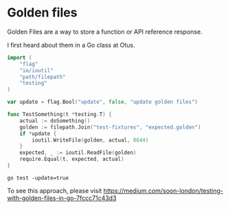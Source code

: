 # Golden files

Golden Files are a way to store a function or API reference response.

I first heard about them in a Go class at Otus.

```go
import (
	"flag"
	"io/ioutil"
	"path/filepath"
	"testing"
)

var update = flag.Bool("update", false, "update golden files")

func TestSomething(t *testing.T) {
	actual := doSomething()
	golden := filepath.Join("test-fixtures", "expected.golden")
	if *update {
		ioutil.WriteFile(golden, actual, 0644)
	}
	expected, _ := ioutil.ReadFile(golden)
	require.Equal(t, expected, actual)
}
```

```
go test -update=true
```

To see this approach, please visit https://medium.com/soon-london/testing-with-golden-files-in-go-7fccc71c43d3